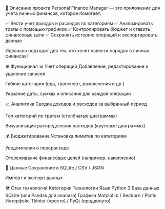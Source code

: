 📌 Описание проекта
Personal Finance Manager — это приложение для учета личных финансов, которое помогает:

✅ Вести учет доходов и расходов по категориям
✅ Анализировать траты с помощью графиков
✅ Контролировать бюджет и ставить финансовые цели
✅ Сохранять историю операций и экспортировать данные

Идеально подходит для тех, кто хочет навести порядок в личных финансах!

⚙️ Функционал
📊 Учет операций
Добавление, редактирование и удаление записей

Гибкие категории (еда, транспорт, развлечения и др.)

Указание даты, суммы и описания для каждой операции

📈 Аналитика
Сводка доходов и расходов за выбранный период

Топ категорий по тратам (столбчатые диаграммы)

Визуализация распределения расходов (круговые диаграммы)

💰 Бюджетирование
Установка лимитов по категориям

Уведомления о перерасходе

Отслеживание финансовых целей (например, накопление)

💾 Данные
Сохранение в SQLite / CSV / JSON

Импорт и экспорт данных

🛠️ Стек технологий
Категория	Технологии
Язык	Python 3
База данных	SQLite (или Pandas для анализа)
Графика	Matplotlib / Seaborn / Plotly
Интерфейс	Tkinter (просто) / PyQt (продвинуто)
